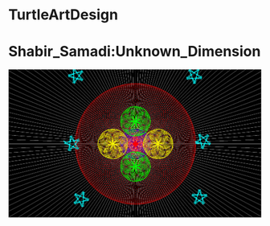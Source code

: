 # TurtleArtDesign
<h1>Shabir_Samadi:Unknown_Dimension</h1>
<img src="https://github.com/Ssamadi2027/TurtleArtDesign/blob/master/UnknownDimension.PNG">
